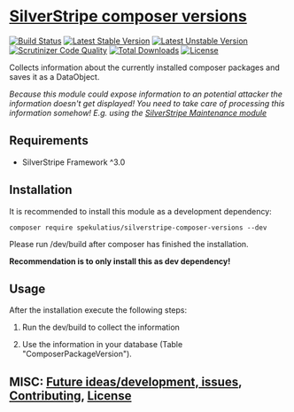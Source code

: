 # [SilverStripe composer versions](https://github.com/spekulatius/silverstripe-composer-versions)

[![Build Status](https://api.travis-ci.org/spekulatius/silverstripe-composer-versions.svg?branch=master)](https://travis-ci.org/spekulatius/silverstripe-composer-versions)
[![Latest Stable Version](https://poser.pugx.org/spekulatius/silverstripe-composer-versions/version.svg)](https://github.com/spekulatius/silverstripe-composer-versions/releases)
[![Latest Unstable Version](https://poser.pugx.org/spekulatius/silverstripe-composer-versions/v/unstable.svg)](https://packagist.org/packages/spekulatius/silverstripe-composer-versions)
[![Scrutinizer Code Quality](https://img.shields.io/scrutinizer/g/spekulatius/silverstripe-composer-versions.svg)](https://scrutinizer-ci.com/g/spekulatius/silverstripe-composer-versions?branch=master)
[![Total Downloads](https://poser.pugx.org/spekulatius/silverstripe-composer-versions/downloads.svg)](https://packagist.org/packages/spekulatius/silverstripe-composer-versions)
[![License](https://poser.pugx.org/spekulatius/silverstripe-composer-versions/license.svg)](https://github.com/spekulatius/silverstripe-composer-versions/blob/master/license.md)

Collects information about the currently installed composer packages and saves it as a DataObject.

*Because this module could expose information to an potential attacker the information doesn't get displayed!
You need to take care of processing this information somehow! E.g. using the [SilverStripe Maintenance module](https://github.com/FriendsOfSilverStripe/silverstripe-maintenance "Support for the maintainence of your SilverStripe site")*

## Requirements

* SilverStripe Framework ^3.0

## Installation

It is recommended to install this module as a development dependency:

```
composer require spekulatius/silverstripe-composer-versions --dev
```

Please run /dev/build after composer has finished the installation.

**Recommendation is to only install this as dev dependency!**

## Usage

After the installation execute the following steps:

1. Run the dev/build to collect the information

2. Use the information in your database (Table "ComposerPackageVersion").

## MISC: [Future ideas/development, issues](https://github.com/spekulatius/silverstripe-composer-versions/issues), [Contributing](https://github.com/spekulatius/silverstripe-composer-versions/blob/master/CONTRIBUTING.md), [License](https://github.com/spekulatius/silverstripe-composer-versions/blob/master/license.md)
